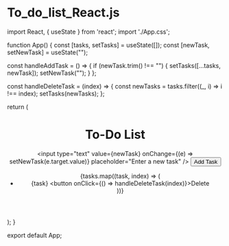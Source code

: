 # To_do_list_React.js
import React, { useState } from 'react';
import './App.css';

function App() {
  const [tasks, setTasks] = useState([]);
  const [newTask, setNewTask] = useState("");

  const handleAddTask = () => {
    if (newTask.trim() !== "") {
      setTasks([...tasks, newTask]);
      setNewTask("");
    }
  };

  const handleDeleteTask = (index) => {
    const newTasks = tasks.filter((_, i) => i !== index);
    setTasks(newTasks);
  };

  return (
    <div className="App">
      <header className="App-header">
        <h1>To-Do List</h1>
        <div>
          <input
            type="text"
            value={newTask}
            onChange={(e) => setNewTask(e.target.value)}
            placeholder="Enter a new task"
          />
          <button onClick={handleAddTask}>Add Task</button>
        </div>
        <ul>
          {tasks.map((task, index) => (
            <li key={index}>
              {task}
              <button onClick={() => handleDeleteTask(index)}>Delete</button>
            </li>
          ))}
        </ul>
      </header>
    </div>
  );
}

export default App;
